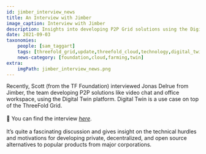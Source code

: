```yaml
---
id: jimber_interview_news
title: An Interview with Jimber
image_caption: Interview with Jimber
description: Insights into developing P2P Grid solutions using the Digital Twin platform.
date: 2021-09-03
taxonomies:
    people: [sam_taggart]
    tags: [threefold_grid,update,threefold_cloud,technology,digital_twin]
    news-category: [foundation,cloud,farming,twin]
extra:
    imgPath: jimber_interview_news.png
---
```


Recently, Scott (from the TF Foundation) interviewed Jonas Delrue from Jimber, the team developing P2P solutions like video chat and office workspace, using the Digital Twin platform. Digital Twin is a use case on top of the ThreeFold Grid.
<br/>
<br/>
💬 You can find the interview *[here](https://threefold.io/blog/post/interview_with_jimber/)*.
<br/>
<br/>
It’s quite a fascinating discussion and gives insight on the technical hurdles and motivations for developing private, decentralized, and open source alternatives to popular products from major corporations.